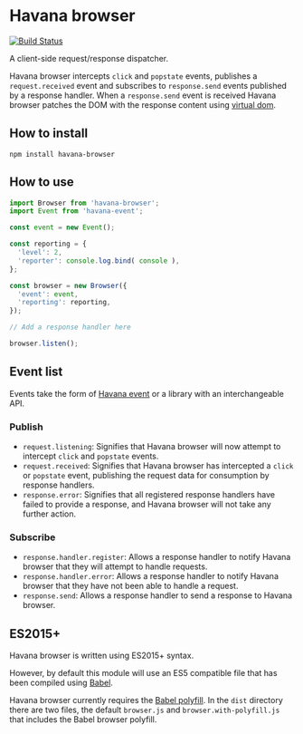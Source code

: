 # Havana browser

[![Build Status](https://travis-ci.org/colinmeinke/havana-browser.svg?branch=master)](https://travis-ci.org/colinmeinke/havana-browser)

A client-side request/response dispatcher.

Havana browser intercepts `click` and `popstate` events,
publishes a `request.received` event and subscribes to
`response.send` events published by a response handler.
When a `response.send` event is received Havana browser
patches the DOM with the response content using
[virtual dom](https://github.com/Matt-Esch/virtual-dom).

## How to install

```
npm install havana-browser
```

## How to use

```javascript
import Browser from 'havana-browser';
import Event from 'havana-event';

const event = new Event();

const reporting = {
  'level': 2,
  'reporter': console.log.bind( console ),
};

const browser = new Browser({
  'event': event,
  'reporting': reporting,
});

// Add a response handler here

browser.listen();
```

## Event list

Events take the form of
[Havana event](https://github.com/colinmeinke/havana-event)
or a library with an interchangeable API.

### Publish

- `request.listening`: Signifies that Havana browser will now
  attempt to intercept `click` and `popstate` events.
- `request.received`: Signifies that Havana browser has
  intercepted a `click` or `popstate` event, publishing
  the request data for consumption by response handlers.
- `response.error`: Signifies that all registered response
  handlers have failed to provide a response, and Havana
  browser will not take any further action.

### Subscribe

- `response.handler.register`: Allows a response handler to
  notify Havana browser that they will attempt to handle
  requests.
- `response.handler.error`: Allows a response handler to
  notify Havana browser that they have not been able to
  handle a request.
- `response.send`: Allows a response handler to send a
  response to Havana browser.

## ES2015+

Havana browser is written using ES2015+ syntax.

However, by default this module will use an ES5
compatible file that has been compiled using
[Babel](https://babeljs.io).

Havana browser currently requires the 
[Babel polyfill](https://babeljs.io/docs/usage/polyfill).
In the `dist` directory there are two files, the default
`browser.js` and `browser.with-polyfill.js` that includes
the Babel browser polyfill.
